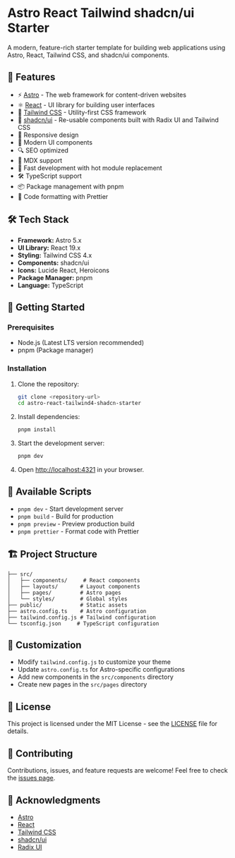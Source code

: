 # Astro React Tailwind shadcn/ui Starter

A modern, feature-rich starter template for building web applications using Astro, React, Tailwind CSS, and shadcn/ui components.

## 🚀 Features

- ⚡️ [Astro](https://astro.build) - The web framework for content-driven websites
- ⚛️ [React](https://react.dev) - UI library for building user interfaces
- 🎨 [Tailwind CSS](https://tailwindcss.com) - Utility-first CSS framework
- 🎯 [shadcn/ui](https://ui.shadcn.com) - Re-usable components built with Radix UI and Tailwind CSS
- 📱 Responsive design
- 🎨 Modern UI components
- 🔍 SEO optimized
- 📝 MDX support
- 🚀 Fast development with hot module replacement
- 🛠 TypeScript support
- 📦 Package management with pnpm
- 🎯 Code formatting with Prettier

## 🛠️ Tech Stack

- **Framework:** Astro 5.x
- **UI Library:** React 19.x
- **Styling:** Tailwind CSS 4.x
- **Components:** shadcn/ui
- **Icons:** Lucide React, Heroicons
- **Package Manager:** pnpm
- **Language:** TypeScript

## 🚀 Getting Started

### Prerequisites

- Node.js (Latest LTS version recommended)
- pnpm (Package manager)

### Installation

1. Clone the repository:
   ```bash
   git clone <repository-url>
   cd astro-react-tailwind4-shadcn-starter
   ```

2. Install dependencies:
   ```bash
   pnpm install
   ```

3. Start the development server:
   ```bash
   pnpm dev
   ```

4. Open [http://localhost:4321](http://localhost:4321) in your browser.

## 📝 Available Scripts

- `pnpm dev` - Start development server
- `pnpm build` - Build for production
- `pnpm preview` - Preview production build
- `pnpm prettier` - Format code with Prettier

## 🏗️ Project Structure

```
├── src/
│   ├── components/     # React components
│   ├── layouts/       # Layout components
│   ├── pages/         # Astro pages
│   └── styles/        # Global styles
├── public/            # Static assets
├── astro.config.ts    # Astro configuration
├── tailwind.config.js # Tailwind configuration
└── tsconfig.json     # TypeScript configuration
```

## 🎨 Customization

- Modify `tailwind.config.js` to customize your theme
- Update `astro.config.ts` for Astro-specific configurations
- Add new components in the `src/components` directory
- Create new pages in the `src/pages` directory

## 📄 License

This project is licensed under the MIT License - see the [LICENSE](LICENSE) file for details.

## 🤝 Contributing

Contributions, issues, and feature requests are welcome! Feel free to check the [issues page](https://github.com/yourusername/astro-react-tailwind4-shadcn-starter/issues).

## 🙏 Acknowledgments

- [Astro](https://astro.build)
- [React](https://react.dev)
- [Tailwind CSS](https://tailwindcss.com)
- [shadcn/ui](https://ui.shadcn.com)
- [Radix UI](https://www.radix-ui.com)
